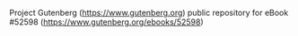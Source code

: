 Project Gutenberg (https://www.gutenberg.org) public repository for
eBook #52598 (https://www.gutenberg.org/ebooks/52598)
